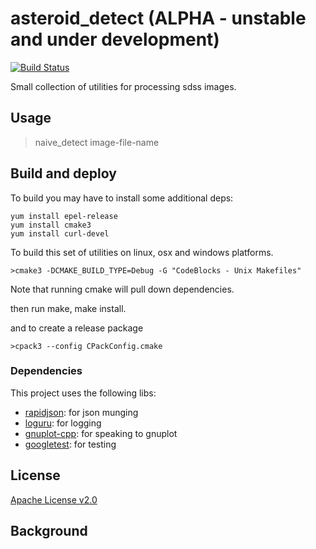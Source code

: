 # asteroid_detect (ALPHA - unstable and under development)

[![Build Status](https://travis-ci.org/xquery/asteroid_detect.svg?branch=master)](https://travis-ci.org/xquery/asteroid_detect)

Small collection of utilities for processing sdss images.

## Usage

> naive_detect image-file-name

## Build and deploy

To build you may have to install some additional deps:
```
yum install epel-release
yum install cmake3
yum install curl-devel
```

To build this set of utilities on linux, osx and windows platforms.

```
>cmake3 -DCMAKE_BUILD_TYPE=Debug -G "CodeBlocks - Unix Makefiles"
```

Note that running cmake will pull down dependencies.

then run make, make install.

and to create a release package
```
>cpack3 --config CPackConfig.cmake
```

### Dependencies
This project uses the following libs:

* [rapidjson](https://github.com/miloyip/rapidjson): for json munging
* [loguru](https://github.com/emilk/loguru): for logging
* [gnuplot-cpp](https://github.com/orbitcowboy/gnuplot-cpp): for speaking to gnuplot
* [googletest](https://github.com/google/googletest): for testing

## License

[Apache License v2.0](LICENSE)

## Background
